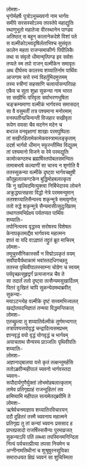 लोमशः-  
भृगोर्महर्षेः पुत्रोऽभूच्च्यवनो नाम भार्गवः  
समीपे सरसस्सोऽस्य तपस्तेपे महाद्युतिः  
स्थाणुभूतो महातेजा वीरस्थानेन पाण्डव  
अतिष्ठत् स बहून् कालानेकदेशे विशां पते  
स वल्मीकोऽभवदृषिर्लताभिश्च सुसंवृतः  
कालेन महता राजन्समाकीर्णः पिपीलिकैः  
तथा स संवृतो धीमान्मृत्पिण्ड इव सर्वशः  
तप्यते स्म तपो राजन् वल्मीकेन समावृतः  
अथ दीर्घस्य कालस्य शय्यातिर्नाम पार्थिवः  
आजगाम सरो रम्यं विहर्तुमिदमुत्तमम्  
तस्य स्त्रीणां सहस्राणि चत्वार्यासन्परिग्रहः  
एकैव च सुता शुभ्रा सुकन्या नाम भारत  
सा सखीभिः परिवृता सर्वाभरणभूषिता  
चङ्क्रम्यमाणा वल्मीकं भार्गवस्य समासदत्  
सा वै वसुमतीं तत्र पश्यमाना मनोरमाम्  
वनस्पतीन्प्रचिन्वन्ती विजहार सखीवृता  
रूपेण वयसा चैव मदनेन मदेन च  
बभञ्ज वनवृक्षाणां शाखाः परमपुष्पिताः  
तां सखीरहितामेकामेकवस्त्रामलङ्कृताम्  
ददर्श भार्गवो धीमान् स्फुरन्तीमिव विद्युतम्  
तां पश्यमानो विजने स रेमे परमद्युतिः  
कामोत्कण्ठश्च ब्रह्मर्षिस्तपोबलसमन्वितः  
तामाबभाषे कल्याणीं सा चास्य न शृणोति वै  
ततस्सुकन्या वल्मीके दृष्ट्वा भार्गवचक्षुषी  
कौतूहलात्कण्टकेन बुद्धिमोहबलात्कृता  
किं नु खल्विदमित्युक्त्वा निर्बिभेदास्य लोचने  
अक्रुद्ध्यत्सहसा विद्धो नेत्रे परममन्युमान्  
ततश्शय्यातिसैन्यस्य शकृन्मूत्रे समावृणोत्  
ततो रुद्धे शकृन्मूत्रे सैन्यमासीत्सुदुःखितम्  
तथागतमभिप्रेक्ष्य पर्यतप्यत पार्थिवः  
शय्यातिः-  
तपोनित्यस्य वृद्धस्य सरोषस्य विशेषतः  
केनापकृतमद्यैव भार्गवस्य महात्मनः  
ज्ञातं वा यदि वाऽज्ञातं तद्द्रुतं ब्रूत माचिरम्  
लोमशः-  
तमूचुस्सैनिकास्सर्वे न विद्मोऽपकृतं वयम्  
सर्वोपायैर्यथाकामं भवांस्तदधिगच्छतु  
ततस्स पृथिवीपालस्साम्ना चोग्रेण च स्वयम्  
पर्यपृच्छत्सुहृद्वर्गं प्रत्यजानन्न चैव ते  
सा तदार्तं ततो दृष्ट्वा तत्सैन्यमसुखार्दितम्  
पितरं दुःखितं चापि सुकन्येदमथाब्रवीत्  
सुकन्या-  
मयाऽटन्त्येह वल्मीके दृष्टं सत्त्वमभिज्वलत्  
खद्योतवदभिज्ञातं तन्मया विद्धमन्तिकात्  
लोमशः-  
एतच्छ्रुत्वा तु शय्यातिर्वल्मीकं तूर्णमभ्यगात्  
तत्रापश्यत्तपोवृद्धं चन्द्रादित्यसमप्रभम्  
ज्ञानवृद्धं वयो वृद्धं योगवृद्धं च भार्गवम्  
अयाचताथ सैन्यस्य प्राञ्जलिः पृथिवीपतिः  
शय्यातिः-  
लोमशः-  
अज्ञानाद्बालया यत्ते कृतं तत्क्षन्तुमर्हसि  
ततोऽब्रवीन्महीपालं च्यवनो भार्गवस्तदा  
च्यवनः-  
रूपौदार्यगुणैर्युक्तां लोभमोहबलात्कृताम्  
तामेव प्रतिगृह्याहं राजन्दुहितरं तव  
क्षमिष्यामि महीपाल सत्यमेतद्ब्रवीमि ते  
लोमशः-  
ऋषेर्वचनमाज्ञाय शय्यातिरविचारयन्  
ददौ दुहितरं तस्मै च्यवनाय महात्मने  
प्रतिगृह्य तु तां कन्यां च्यवनः प्रससाद ह  
प्राप्तप्रसादो राजर्षिस्ससैन्यः पुरमाव्रजत्  
सुकन्याऽपि पतिं लब्ध्वा तपस्विनमनिन्दिता  
नित्यं पर्यचरत्प्रीत्या तपसा नियमेन च  
अग्नीनामतिथीनां च शुश्रूषुरनसूयिका  
समाराधयत क्षिप्रं च्यवनं सा शुचिस्मिता  
